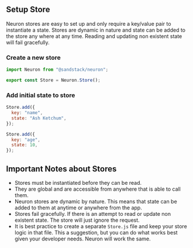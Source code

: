 ## Setup Store

Neuron stores are easy to set up and only require a key/value pair to instantiate a state. Stores are dynamic in nature and state can be added to the store any where at any time. Reading and updating non existent state will fail gracefully.

### Create a new store

```javascript
import Neuron from "@sandstack/neuron";

export const Store = Neuron.Store();
```

### Add initial state to store

```javascript
Store.add({
  key: "name",
  state: "Ash Ketchum",
});

Store.add({
  key: "age",
  state: 10,
});
```

## Important Notes about Stores

- Stores must be instantiated before they can be read.
- They are global and are accessible from anywhere that is able to call them.
- Neuron stores are dynamic by nature. This means that state can be added to them at anytime or anywhere from the app.
- Stores fail gracefully. If there is an attempt to read or update non existent state. The store will just ignore the request.
- It is best practice to create a separate `Store.js` file and keep your store logic in that file. This a suggestion, but you can do what works best given your developer needs. Neuron will work the same.
